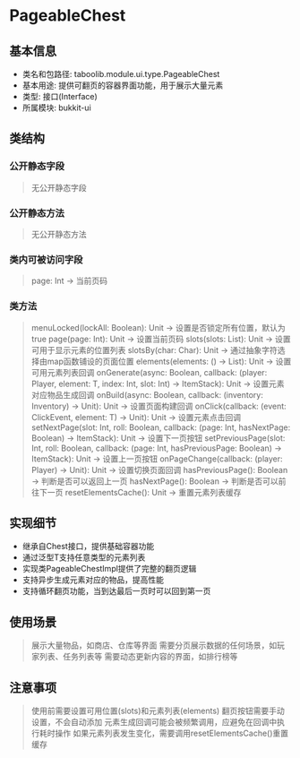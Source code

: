 # PageableChest

## 基本信息
- 类名和包路径: taboolib.module.ui.type.PageableChest
- 基本用途: 提供可翻页的容器界面功能，用于展示大量元素
- 类型: 接口(Interface)
- 所属模块: bukkit-ui

## 类结构

### 公开静态字段
> 无公开静态字段

### 公开静态方法
> 无公开静态方法

### 类内可被访问字段
> page: Int -> 当前页码

### 类方法
> menuLocked(lockAll: Boolean): Unit -> 设置是否锁定所有位置，默认为true
> page(page: Int): Unit -> 设置当前页码
> slots(slots: List<Int>): Unit -> 设置可用于显示元素的位置列表
> slotsBy(char: Char): Unit -> 通过抽象字符选择由map函数铺设的页面位置
> elements(elements: () -> List<T>): Unit -> 设置可用元素列表回调
> onGenerate(async: Boolean, callback: (player: Player, element: T, index: Int, slot: Int) -> ItemStack): Unit -> 设置元素对应物品生成回调
> onBuild(async: Boolean, callback: (inventory: Inventory) -> Unit): Unit -> 设置页面构建回调
> onClick(callback: (event: ClickEvent, element: T) -> Unit): Unit -> 设置元素点击回调
> setNextPage(slot: Int, roll: Boolean, callback: (page: Int, hasNextPage: Boolean) -> ItemStack): Unit -> 设置下一页按钮
> setPreviousPage(slot: Int, roll: Boolean, callback: (page: Int, hasPreviousPage: Boolean) -> ItemStack): Unit -> 设置上一页按钮
> onPageChange(callback: (player: Player) -> Unit): Unit -> 设置切换页面回调
> hasPreviousPage(): Boolean -> 判断是否可以返回上一页
> hasNextPage(): Boolean -> 判断是否可以前往下一页
> resetElementsCache(): Unit -> 重置元素列表缓存

## 实现细节
- 继承自Chest接口，提供基础容器功能
- 通过泛型T支持任意类型的元素列表
- 实现类PageableChestImpl提供了完整的翻页逻辑
- 支持异步生成元素对应的物品，提高性能
- 支持循环翻页功能，当到达最后一页时可以回到第一页

## 使用场景
> 展示大量物品，如商店、仓库等界面
> 需要分页展示数据的任何场景，如玩家列表、任务列表等
> 需要动态更新内容的界面，如排行榜等

## 注意事项
> 使用前需要设置可用位置(slots)和元素列表(elements)
> 翻页按钮需要手动设置，不会自动添加
> 元素生成回调可能会被频繁调用，应避免在回调中执行耗时操作
> 如果元素列表发生变化，需要调用resetElementsCache()重置缓存
